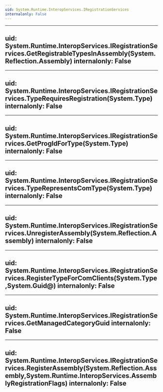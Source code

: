 ```yaml
---
uid: System.Runtime.InteropServices.IRegistrationServices
internalonly: False
---
```


---
uid: System.Runtime.InteropServices.IRegistrationServices.GetRegistrableTypesInAssembly(System.Reflection.Assembly)
internalonly: False
---

---
uid: System.Runtime.InteropServices.IRegistrationServices.TypeRequiresRegistration(System.Type)
internalonly: False
---

---
uid: System.Runtime.InteropServices.IRegistrationServices.GetProgIdForType(System.Type)
internalonly: False
---

---
uid: System.Runtime.InteropServices.IRegistrationServices.TypeRepresentsComType(System.Type)
internalonly: False
---

---
uid: System.Runtime.InteropServices.IRegistrationServices.UnregisterAssembly(System.Reflection.Assembly)
internalonly: False
---

---
uid: System.Runtime.InteropServices.IRegistrationServices.RegisterTypeForComClients(System.Type,System.Guid@)
internalonly: False
---

---
uid: System.Runtime.InteropServices.IRegistrationServices.GetManagedCategoryGuid
internalonly: False
---

---
uid: System.Runtime.InteropServices.IRegistrationServices.RegisterAssembly(System.Reflection.Assembly,System.Runtime.InteropServices.AssemblyRegistrationFlags)
internalonly: False
---
